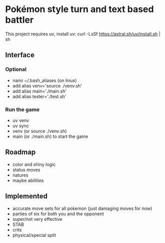 # Pokémon style turn and text based battler

This project requires uv, install uv: curl -LsSf https://astral.sh/uv/install.sh | sh

## Interface

### Optional

- nano ~/.bash_aliases (on linux)
- add alias venv='source ./venv.sh'
- add alias main='./main.sh'
- add alias tester='./test.sh'

### Run the game
- uv venv
- uv sync
- venv (or source ./venv.sh)
- main (or ./main.sh) to start the game

## Roadmap
- color and shiny logic
- status moves
- natures
- maybe abilities

## Implemented
- accurate move sets for all pokemon (just damaging moves for now)
- parties of six for both you and the opponent
- super/not very effective
- STAB
- crits
- physical/special split